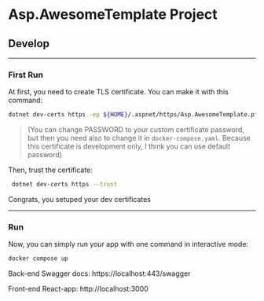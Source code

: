 # Asp.AwesomeTemplate Project

## Develop

***

### First Run
At first, you need to create TLS certificate. You can make it with this command: 

```sh
dotnet dev-certs https -ep ${HOME}/.aspnet/https/Asp.AwesomeTemplate.pfx -p PASSWORD
``` 

> (You can change PASSWORD to your custom certificate password, but then you need also to change it in `docker-compose.yaml`. Because this certificate is development only, I think you can use default password)

Then, trust the certificate: 

```sh
 dotnet dev-certs https --trust
```

Congrats, you setuped your dev certificates

***

### Run

Now, you can simply run your app with one command in interactive mode:

```sh
docker compose up 
```
<!--#if(EnableSwaggerSupport) -->
Back-end Swagger docs: https://localhost:443/swagger
<!--#endif -->

<!--#if(UseReact) -->
Front-end React-app: http://localhost:3000
<!--#endif -->